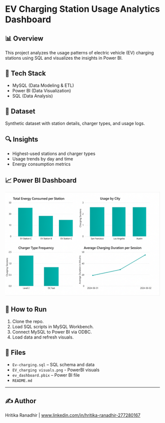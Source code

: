 # EV Charging Station Usage Analytics Dashboard 

## 📊 Overview
This project analyzes the usage patterns of electric vehicle (EV) charging stations using SQL and visualizes the insights in Power BI.

## 📁 Tech Stack
- MySQL (Data Modeling & ETL)
- Power BI (Data Visualization)
- SQL (Data Analysis)

## 📌 Dataset
Synthetic dataset with station details, charger types, and usage logs.

## 🔍 Insights
- Highest-used stations and charger types
- Usage trends by day and time
- Energy consumption metrics

## 📈 Power BI Dashboard
<img src="EV_charging visuals.png" width="600"/>

## 🚀 How to Run
1. Clone the repo.
2. Load SQL scripts in MySQL Workbench.
3. Connect MySQL to Power BI via ODBC.
4. Load data and refresh visuals.

## 📂 Files
- `Ev-charging.sql` – SQL schema and data
- `EV_charging visuals.png` - PowerBI visuals
- `ev_dashboard.pbix` – Power BI file
- `README.md`

---

## ✍️ Author
Hritika Ranadhir | www.linkedin.com/in/hritika-ranadhir-277280167
